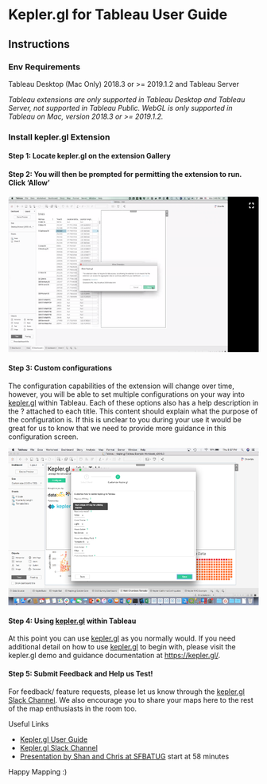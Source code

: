 # Kepler.gl for Tableau User Guide

## Instructions

### Env Requirements
Tableau Desktop (Mac Only) 2018.3 or >= 2019.1.2 and Tableau Server

*Tableau extensions are only supported in Tableau Desktop and Tableau Server, not supported in Tableau Public. WebGL is only supported in Tableau on Mac, version 2018.3 or >= 2019.1.2.*

### Install kepler.gl Extension
#### Step 1: Locate kepler.gl on the extension Gallery

#### Step 2: You will then be prompted for permitting the extension to run. Click ‘Allow’

![Tableau Dashboard 3](Picture3.png)

#### Step 3: Custom configurations

The configuration capabilities of the extension will change over time, however, you will be able to set multiple configurations on your way into [kepler.gl](https://kepler.gl/) within Tableau. Each of these options also has a help description in the ? attached to each title. This content should explain what the purpose of the configuration is. If this is unclear to you during your use it would be great for us to know that we need to provide more guidance in this configuration screen. 

![Tableau Dashboard 4](Picture4.png)

#### Step 4: Using [kepler.gl](https://kepler.gl/) within Tableau

At this point you can use [kepler.gl](https://kepler.gl/) as you normally would. If you need additional detail on how to use [kepler.gl](https://kepler.gl/) to begin with, please visit the kepler.gl demo and guidance documentation at https://kepler.gl/. 


#### Step 5: Submit Feedback and Help us Test!

For feedback/ feature requests, please let us know through the [kepler.gl Slack Channel](https://github.com/keplergl/kepler.gl/issues/643). We also encourage you to share your maps here to the rest of the map enthusiasts in the room too.

Useful Links

- [Kepler.gl User Guide](https://github.com/keplergl/kepler.gl/blob/master/docs/user-guides/a-introduction.md)
- [Kepler.gl Slack Channel](https://github.com/keplergl/kepler.gl/issues/643)
- [Presentation by Shan and Chris at SFBATUG](https://vimeo.com/332524556/36fd0b2cbe) start at 58 minutes

Happy Mapping :)
